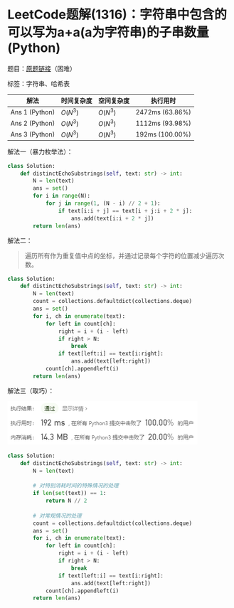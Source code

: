 # LeetCode题解(1316)：字符串中包含的可以写为a+a(a为字符串)的子串数量(Python)

题目：[原题链接](https://leetcode-cn.com/problems/distinct-echo-substrings/)（困难）

标签：字符串、哈希表

| 解法           | 时间复杂度 | 空间复杂度 | 执行用时        |
| -------------- | ---------- | ---------- | --------------- |
| Ans 1 (Python) | $O(N^3)$   | $O(N^3)$   | 2472ms (63.86%) |
| Ans 2 (Python) | $O(N^3)$   | $O(N^3)$   | 1112ms (93.98%) |
| Ans 3 (Python) | $O(N^3)$   | $O(N^3)$   | 192ms (100.00%) |

解法一（暴力枚举法）：

```python
class Solution:
    def distinctEchoSubstrings(self, text: str) -> int:
        N = len(text)
        ans = set()
        for i in range(N):
            for j in range(1, (N - i) // 2 + 1):
                if text[i:i + j] == text[i + j:i + 2 * j]:
                    ans.add(text[i:i + 2 * j])
        return len(ans)
```

解法二：

> 遍历所有作为重复值中点的坐标，并通过记录每个字符的位置减少遍历次数。

```python
class Solution:
    def distinctEchoSubstrings(self, text: str) -> int:
        N = len(text)
        count = collections.defaultdict(collections.deque)
        ans = set()
        for i, ch in enumerate(text):
            for left in count[ch]:
                right = i + (i - left)
                if right > N:
                    break
                if text[left:i] == text[i:right]:
                    ans.add(text[left:right])
            count[ch].appendleft(i)
        return len(ans)
```

解法三（取巧）：

![LeetCode题解(1316)：截图1](LeetCode题解(1316)：截图1.png)

```python
class Solution:
    def distinctEchoSubstrings(self, text: str) -> int:
        N = len(text)

        # 对特别消耗时间的特殊情况的处理
        if len(set(text)) == 1:
            return N // 2

        # 对常规情况的处理
        count = collections.defaultdict(collections.deque)
        ans = set()
        for i, ch in enumerate(text):
            for left in count[ch]:
                right = i + (i - left)
                if right > N:
                    break
                if text[left:i] == text[i:right]:
                    ans.add(text[left:right])
            count[ch].appendleft(i)
        return len(ans)
```